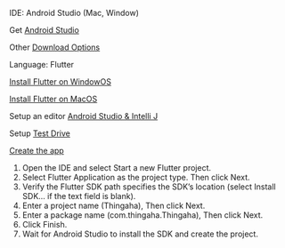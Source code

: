 IDE: Android Studio (Mac, Window)

Get [Android Studio](https://developer.android.com/studio)

Other [Download Options](https://developer.android.com/studio#downloads)

Language: Flutter

[Install Flutter on WindowOS](https://flutter.dev/docs/get-started/install/windows)

[Install Flutter on MacOS](https://flutter.dev/docs/get-started/install/macos)

Setup an editor	[Android Studio & Intelli J](https://flutter.dev/docs/get-started/editor?tab=androidstudio)

Setup [Test Drive](https://flutter.dev/docs/get-started/test-drive?tab=androidstudio)

[Create the app](https://flutter.dev/docs/get-started/test-drive?tab=androidstudio#create-app)
1. Open the IDE and select Start a new Flutter project.
2. Select Flutter Application as the project type. Then click Next.
3. Verify the Flutter SDK path specifies the SDK’s location (select Install SDK… if the text field is blank).
4. Enter a project name (Thingaha), Then click Next.
5. Enter a package name (com.thingaha.Thingaha), Then click Next.
6. Click Finish.
7. Wait for Android Studio to install the SDK and create the project.

